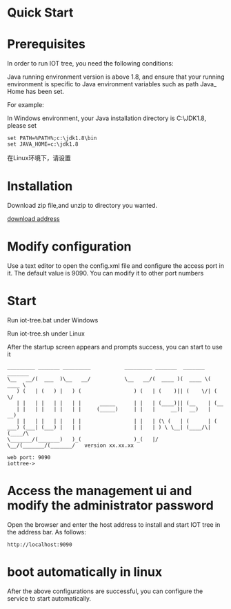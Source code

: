 


 Quick Start
 ==




# Prerequisites

In order to run IOT tree, you need the following conditions:

Java running environment version is above 1.8, and ensure that your running environment is specific to Java environment variables such as path Java_ Home has been set.

For example:

In Windows environment, your Java installation directory is C:\JDK1.8, please set

```
set PATH=%PATH%;c:\jdk1.8\bin
set JAVA_HOME=c:\jdk1.8
```

在Linux环境下，请设置



# Installation

Download zip file,and unzip to directory you wanted.

<a href="http://121.40.64.41/iottree/" target="_blank">download address</a>




# Modify configuration

Use a text editor to open the config.xml file and configure the access port in it. The default value is 9090. You can modify it to other port numbers



# Start

Run iot-tree.bat under Windows

Run iot-tree.sh under Linux

After the startup screen appears and prompts success, you can start to use it

```
_________ _______ _________           _________ _______  _______  _______
\__   __/(  ___  )\__   __/           \__   __/(  ____ )(  ____ \(  ____ \
   ) (   | (   ) |   ) (                 ) (   | (    )|| (    \/| (    \/
   | |   | |   | |   | |      _____      | |   | (____)|| (__    | (__
   | |   | |   | |   | |     (_____)     | |   |     __)|  __)   |  __)
   | |   | |   | |   | |                 | |   | (\ (   | (      | (
___) (___| (___) |   | |                 | |   | ) \ \__| (____/\| (____/\
\_______/(_______)   )_(                 )_(   |/   \__/(_______/(_______/   version xx.xx.xx

web port: 9090
iottree->
```


# Access the management ui and modify the administrator password

Open the browser and enter the host address to install and start IOT tree in the address bar. As follows:

```
http://localhost:9090
```


# boot automatically in linux

After the above configurations are successful, you can configure the service to start automatically.



